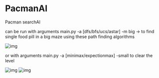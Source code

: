 # PacmanAI
Pacman searchAI

can be run with arguments main.py -a [dfs/bfs/ucs/astar] -m big -> to find single food pill in a big maze using these path finding algorithms

![img](blob:http://imgur.com/2dc94ee7-640d-4dab-a4f9-6f49386b25b6)

or with arguments main.py -a [minimax/expectionmax] -small to clear the level

![img](http://i.imgur.com/rloMohj.png)
![img](http://i.imgur.com/wtJOn04.png)
